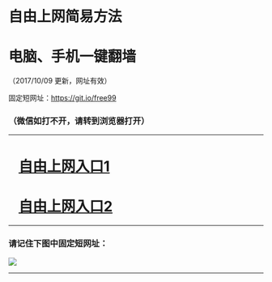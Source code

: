 ﻿# 自由上网简易方法

# 电脑、手机一键翻墙

（2017/10/09 更新，网址有效）

固定短网址：https://git.io/free99

### （微信如打不开，请转到浏览器打开）


***





# &nbsp;&nbsp; <a href="http://ft182459908.fwq-tz-1001.info/fwqtz01.html?t=100900131271 " target="_blank">自由上网入口1</a>
# &nbsp;&nbsp; <a href="http://ft2195429371.fwq-tz-1002.info/fwqtz02.html?t=100900124881 " target="_blank">自由上网入口2</a>
***

### 请记住下图中固定短网址：

<img src="https://s3-us-west-2.amazonaws.com/fwq-1001/yjfq-20170905okok.png" /> 


***

